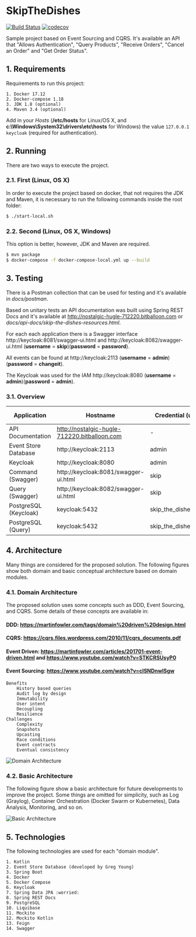 # SkipTheDishes

[![Build Status](https://travis-ci.org/bbranquinho/skip-the-dishes.svg?branch=master)](https://travis-ci.org/bbranquinho/skip-the-dishes) [![codecov](https://codecov.io/gh/bbranquinho/skip-the-dishes/branch/master/graph/badge.svg)](https://codecov.io/gh/bbranquinho/skip-the-dishes)

Sample project based on Event Sourcing and CQRS. It's available an API that "Allows Authentication", "Query Products", "Receive Orders", "Cancel an Order" and "Get Order Status".

## 1. Requirements

Requirements to run this project:

    1. Docker 17.12
    2. Docker-compose 1.18
    3. JDK 1.8 (optional)
    4. Maven 3.4 (optional)

Add in your *Hosts* (**/etc/hosts** for Linux/OS X, and **c:\Windows\System32\drivers\etc\hosts** for Windows) the value `127.0.0.1 keycloak` (required for authentication).

## 2. Running

There are two ways to execute the project.

### 2.1. First (Linux, OS X)

In order to execute the project based on docker, that not requires the JDK and Maven, it is necessary to run the following commands inside the root folder:

```sh
$ ./start-local.sh
```

### 2.2. Second (Linux, OS X, Windows)

This option is better, however, JDK and Maven are required.

```sh
$ mvn package
$ docker-compose -f docker-compose-local.yml up --build
```

## 3. Testing

There is a Postman collection that can be used for testing and it's available in *docs/postman*. 

Based on unitary tests an API documentation was built using Spring REST Docs and it's available at http://nostalgic-hugle-712220.bitballoon.com or *docs/api-docs/skip-the-dishes-resources.html*.

For each each application there is a Swagger interface http://keycloak:8081/swagger-ui.html and http://keycloak:8082/swagger-ui.html (**username** = **skip**)(**password** = **password**).

All events can be found at http://keycloak:2113 (**username** = **admin**)(**password** = **changeit**).

The Keycloak was used for the IAM http://keycloak:8080 (**username** = **admin**)(**password** = **admin**).

### 3.1. Overview

|      Application      |                    Hostname                  |   Credential (user)  | Credential (password) |
| --------------------- | -------------------------------------------- | -------------------- | --------------------- |
| API Documentation     | http://nostalgic-hugle-712220.bitballoon.com |         -            |           -           |
| Event Store Database  | http://keycloak:2113                         |       admin          |       changeit        |
| Keycloak              | http://keycloak:8080                         |       admin          |         admin         |
| Command (Swagger)     | http://keycloak:8081/swagger-ui.html         |       skip           |       password        |
| Query (Swagger)       | http://keycloak:8082/swagger-ui.html         |       skip           |       password        |
| PostgreSQL (Keycloak) | keycloak:5432                                | skip_the_dishes_user | skip_the_dishes_pass  |
| PostgreSQL (Query)    | keycloak:5432                                | skip_the_dishes_user | skip_the_dishes_pass  |

## 4. Architecture

Many things are considered for the proposed solution. The following figures show both domain and basic conceptual architecture based on domain modules.

### 4.1. Domain Architecture

The proposed solution uses some concepts such as DDD, Event Sourcing, and CQRS. Some details of these concepts are available in:

  #### DDD: https://martinfowler.com/tags/domain%20driven%20design.html
  #### CQRS: https://cqrs.files.wordpress.com/2010/11/cqrs_documents.pdf
  #### Event Driven: https://martinfowler.com/articles/201701-event-driven.html and https://www.youtube.com/watch?v=STKCRSUsyP0
  #### Event Sourcing: https://www.youtube.com/watch?v=cISNDnwlSgw
    Benefits
        History based queries
        Audit log by design
        Immutability
        User intent
        Decoupling
        Resilience
    Challenges
        Complexity
        Snapshots
        Upcasting
        Race conditions
        Event contracts
        Eventual consistency

![Domain Architecture](https://user-images.githubusercontent.com/1013619/42735343-86290196-8828-11e8-8edf-693ea75666a3.png)

### 4.2. Basic Architecture

The following figure show a basic architecture for future developments to improve the project. Some things are omitted for simplicity, such as Log (Graylog), Container Orchestration (Docker Swarm or Kubernetes), Data Analysis, Monitoring, and so on.

![Basic Architecture](https://user-images.githubusercontent.com/1013619/38308255-dd323868-37ec-11e8-9486-0f228237ec98.png)

## 5. Technologies

The following technologies are used for each "domain module".

    1. Kotlin
    2. Event Store Database (developed by Greg Young)
    3. Spring Boot
    4. Docker
    5. Docker Compose
    6. Keycloak
    7. Spring Data JPA :worried:
    8. Spring REST Docs
    9. PostgreSQL
    10. Liquibase
    11. Mockito
    12. Mockito Kotlin
    13. Feign
    14. Swagger
